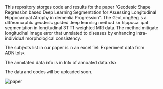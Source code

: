 This repository storges code and results for the paper "Geodesic Shape Regression based Deep Learning Segmentation for Assessing Longitudinal Hippocampal Atrophy in dementia Progression". The GeoLongSeg is a diffeomorphic geodesic guided deep learning method for hippocampal segmentation in longitudinal 3T T1-weighted MRI data. The method mitigate longitudinal image error that unrelated to diseases by enhancing intra-individual morphological consistency.

The subjects list in our paper is in an excel fiel: Experiment data from ADNI.xlsx

The annotated data info is in Info of annoated data.xlsx

The data and codes will be uploaded soon.

![paper](https://github.com/calliegao/GeoLongSeg/assets/47969752/928317f1-24a1-4467-bda5-36091ca95a69)

